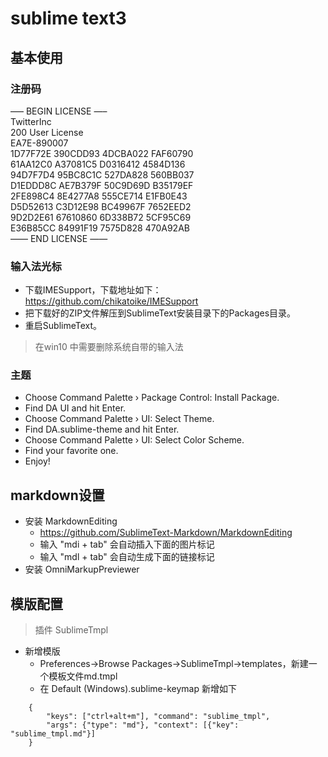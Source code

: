 # sublime text3

## 基本使用

### 注册码  
—– BEGIN LICENSE —–   
TwitterInc   
200 User License   
EA7E-890007   
1D77F72E 390CDD93 4DCBA022 FAF60790   
61AA12C0 A37081C5 D0316412 4584D136   
94D7F7D4 95BC8C1C 527DA828 560BB037   
D1EDDD8C AE7B379F 50C9D69D B35179EF   
2FE898C4 8E4277A8 555CE714 E1FB0E43   
D5D52613 C3D12E98 BC49967F 7652EED2   
9D2D2E61 67610860 6D338B72 5CF95C69   
E36B85CC 84991F19 7575D828 470A92AB   
—— END LICENSE ——  

### 输入法光标  

- 下载IMESupport，下载地址如下：  
https://github.com/chikatoike/IMESupport
- 把下载好的ZIP文件解压到SublimeText安装目录下的Packages目录。
- 重启SublimeText。

> 在win10 中需要删除系统自带的输入法

### 主题
- Choose Command Palette › Package Control: Install Package.
- Find DA UI and hit Enter.
- Choose Command Palette › UI: Select Theme.
- Find DA.sublime-theme and hit Enter.
- Choose Command Palette › UI: Select Color Scheme.
- Find your favorite one.
- Enjoy!

## markdown设置
- 安装 Markdown​Editing
    - https://github.com/SublimeText-Markdown/MarkdownEditing
    - 输入 "mdi + tab" 会自动插入下面的图片标记
    - 输入 "mdl + tab" 会自动生成下面的链接标记
- 安装 OmniMarkupPreviewer

## 模版配置
>插件 SublimeTmpl

- 新增模版 
    - Preferences->Browse Packages->SublimeTmpl->templates，新建一个模板文件md.tmpl
    - 在 Default (Windows).sublime-keymap 新增如下

``` 
    {
        "keys": ["ctrl+alt+m"], "command": "sublime_tmpl",
        "args": {"type": "md"}, "context": [{"key": "sublime_tmpl.md"}]
    }
``` 